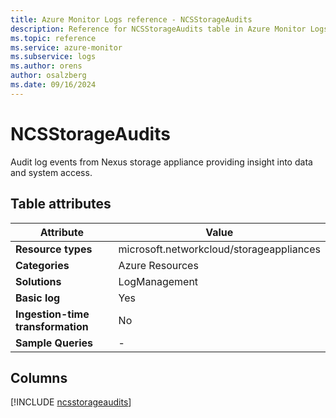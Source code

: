 ```yaml
---
title: Azure Monitor Logs reference - NCSStorageAudits
description: Reference for NCSStorageAudits table in Azure Monitor Logs.
ms.topic: reference
ms.service: azure-monitor
ms.subservice: logs
ms.author: orens
author: osalzberg
ms.date: 09/16/2024
---
```


# NCSStorageAudits

Audit log events from Nexus storage appliance providing insight into data and system access.


## Table attributes

|Attribute|Value|
|---|---|
|**Resource types**|microsoft.networkcloud/storageappliances|
|**Categories**|Azure Resources|
|**Solutions**| LogManagement|
|**Basic log**|Yes|
|**Ingestion-time transformation**|No|
|**Sample Queries**|-|



## Columns
  
[!INCLUDE [ncsstorageaudits](~/reusable-content/ce-skilling/azure/includes/azure-monitor/reference/tables/ncsstorageaudits-include.md)]
